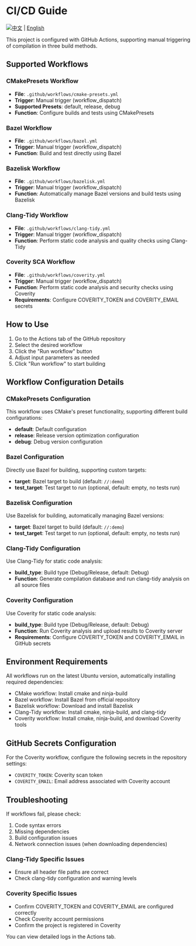 # CI/CD Guide

[![中文](https://img.shields.io/badge/Language-中文-red.svg)](CI.md) | [English](CI_EN.md)

This project is configured with GitHub Actions, supporting manual triggering of compilation in three build methods.

## Supported Workflows

### CMakePresets Workflow

- **File**: `.github/workflows/cmake-presets.yml`
- **Trigger**: Manual trigger (workflow_dispatch)
- **Supported Presets**: default, release, debug
- **Function**: Configure builds and tests using CMakePresets

### Bazel Workflow

- **File**: `.github/workflows/bazel.yml`
- **Trigger**: Manual trigger (workflow_dispatch)
- **Function**: Build and test directly using Bazel

### Bazelisk Workflow

- **File**: `.github/workflows/bazelisk.yml`
- **Trigger**: Manual trigger (workflow_dispatch)
- **Function**: Automatically manage Bazel versions and build tests using Bazelisk

### Clang-Tidy Workflow

- **File**: `.github/workflows/clang-tidy.yml`
- **Trigger**: Manual trigger (workflow_dispatch)
- **Function**: Perform static code analysis and quality checks using Clang-Tidy

### Coverity SCA Workflow

- **File**: `.github/workflows/coverity.yml`
- **Trigger**: Manual trigger (workflow_dispatch)
- **Function**: Perform static code analysis and security checks using Coverity
- **Requirements**: Configure COVERITY_TOKEN and COVERITY_EMAIL secrets

## How to Use

1. Go to the Actions tab of the GitHub repository
2. Select the desired workflow
3. Click the "Run workflow" button
4. Adjust input parameters as needed
5. Click "Run workflow" to start building

## Workflow Configuration Details

### CMakePresets Configuration

This workflow uses CMake's preset functionality, supporting different build configurations:

- **default**: Default configuration
- **release**: Release version optimization configuration
- **debug**: Debug version configuration

### Bazel Configuration

Directly use Bazel for building, supporting custom targets:

- **target**: Bazel target to build (default: `//:demo`)
- **test_target**: Test target to run (optional, default: empty, no tests run)

### Bazelisk Configuration

Use Bazelisk for building, automatically managing Bazel versions:

- **target**: Bazel target to build (default: `//:demo`)
- **test_target**: Test target to run (optional, default: empty, no tests run)

### Clang-Tidy Configuration

Use Clang-Tidy for static code analysis:

- **build_type**: Build type (Debug/Release, default: Debug)
- **Function**: Generate compilation database and run clang-tidy analysis on all source files

### Coverity Configuration

Use Coverity for static code analysis:

- **build_type**: Build type (Debug/Release, default: Debug)
- **Function**: Run Coverity analysis and upload results to Coverity server
- **Requirements**: Configure COVERITY_TOKEN and COVERITY_EMAIL in GitHub secrets

## Environment Requirements

All workflows run on the latest Ubuntu version, automatically installing required dependencies:

- CMake workflow: Install cmake and ninja-build
- Bazel workflow: Install Bazel from official repository
- Bazelisk workflow: Download and install Bazelisk
- Clang-Tidy workflow: Install cmake, ninja-build, and clang-tidy
- Coverity workflow: Install cmake, ninja-build, and download Coverity tools

## GitHub Secrets Configuration

For the Coverity workflow, configure the following secrets in the repository settings:

- `COVERITY_TOKEN`: Coverity scan token
- `COVERITY_EMAIL`: Email address associated with Coverity account

## Troubleshooting

If workflows fail, please check:

1. Code syntax errors
2. Missing dependencies
3. Build configuration issues
4. Network connection issues (when downloading dependencies)

### Clang-Tidy Specific Issues
- Ensure all header file paths are correct
- Check clang-tidy configuration and warning levels

### Coverity Specific Issues
- Confirm COVERITY_TOKEN and COVERITY_EMAIL are configured correctly
- Check Coverity account permissions
- Confirm the project is registered in Coverity

You can view detailed logs in the Actions tab.